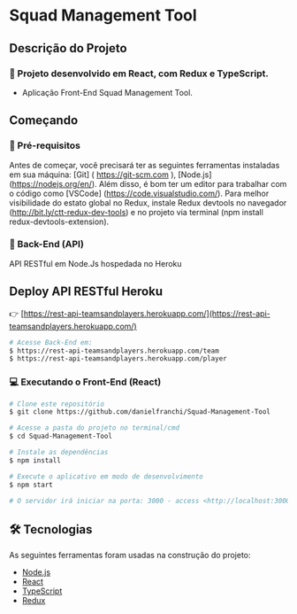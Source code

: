 # Squad Management Tool

## Descrição do Projeto
 
### :rocket: Projeto desenvolvido em React, com Redux e TypeScript.

* Aplicação Front-End Squad Management Tool.

## Começando

### :wrench: Pré-requisitos

Antes de começar, você precisará ter as seguintes ferramentas instaladas em sua máquina: [Git] ( https://git-scm.com ), [Node.js]  (https://nodejs.org/en/). Além disso, é bom ter um editor para trabalhar com o código como [VSCode] (https://code.visualstudio.com/). Para melhor visibilidade do estato global no Redux, instale Redux devtools no navegador (http://bit.ly/ctt-redux-dev-tools) e no projeto via terminal (npm install redux-devtools-extension).

### 🎲 Back-End (API)

API RESTful em Node.Js hospedada no Heroku

## Deploy API RESTful Heroku

:point_right:  [https://rest-api-teamsandplayers.herokuapp.com/](https://rest-api-teamsandplayers.herokuapp.com/)

```bash
# Acesse Back-End em:
$ https://rest-api-teamsandplayers.herokuapp.com/team
$ https://rest-api-teamsandplayers.herokuapp.com/player
```

### :computer: Executando o Front-End (React)

```bash
# Clone este repositório
$ git clone https://github.com/danielfranchi/Squad-Management-Tool

# Acesse a pasta do projeto no terminal/cmd 
$ cd Squad-Management-Tool

# Instale as dependências
$ npm install

# Execute o aplicativo em modo de desenvolvimento
$ npm start

# O servidor irá iniciar na porta: 3000 - access <http://localhost:3000>
```

## 🛠 Tecnologias

As seguintes ferramentas foram usadas na construção do projeto:

- [Node.js](https://nodejs.org/en/)
- [React](https://pt-br.reactjs.org/)
- [TypeScript](https://www.typescriptlang.org/)
- [Redux](https://react-redux.js.org/)
